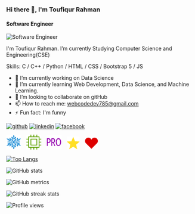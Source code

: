 ### Hi there 👋, I'm Toufiqur Rahman
#### Software Engineer 
![Software Engineer ](https://cutewallpaper.org/21/technology-linkedin-background/Entry-1-by-imarinaazer-for-LinkedIn-background-picture-.jpg)

I'm Toufiqur Rahman. I’m currently Studying Computer Science and Engineering(CSE)

Skills: C / C++ / Python / HTML / CSS / Bootstrap 5 / JS

- 🔭 I’m currently working on  Data Science 
- 🌱 I’m currently learning Web Development, Data Science, and Machine Learning. 
- 👯 I’m looking to collaborate on gitHub 
- 📫 How to reach me: webcodedev785@gmail.com 
- ⚡ Fun fact: I'm funny 


[<img src='https://cdn.jsdelivr.net/npm/simple-icons@3.0.1/icons/github.svg' alt='github' height='40'>](https://github.com/toufiqurs37)  [<img src='https://cdn.jsdelivr.net/npm/simple-icons@3.0.1/icons/linkedin.svg' alt='linkedin' height='40'>](https://www.linkedin.com/in/in/toufiqur9493/)  [<img src='https://cdn.jsdelivr.net/npm/simple-icons@3.0.1/icons/facebook.svg' alt='facebook' height='40'>](https://www.facebook.com/mdtowfequrrahman.sobuj)  

<a href='https://archiveprogram.github.com/'><img src='https://raw.githubusercontent.com/acervenky/animated-github-badges/master/assets/acbadge.gif' width='40' height='40'></a> <a href='https://docs.github.com/en/developers'><img src='https://raw.githubusercontent.com/acervenky/animated-github-badges/master/assets/devbadge.gif' width='40' height='40'></a> <a href='https://github.com/pricing'><img src='https://raw.githubusercontent.com/acervenky/animated-github-badges/master/assets/pro.gif' width='40' height='40'></a> <a href='https://stars.github.com/'><img src='https://raw.githubusercontent.com/acervenky/animated-github-badges/master/assets/starbadge.gif' width='35' height='35'></a> <a href='https://docs.github.com/en/github/supporting-the-open-source-community-with-github-sponsors'><img src='https://raw.githubusercontent.com/acervenky/animated-github-badges/master/assets/sponsorbadge.gif' width='35' height='35'></a> 

[![Top Langs](https://github-readme-stats.vercel.app/api/top-langs/?username=toufiqurs37)](https://github.com/anuraghazra/github-readme-stats)

![GitHub stats](https://github-readme-stats.vercel.app/api?username=toufiqurs37&show_icons=true)  

![GitHub metrics](https://metrics.lecoq.io/toufiqurs37)  

![GitHub streak stats](https://streak-stats.demolab.com/?user=toufiqurs37)  

![Profile views](https://gpvc.arturio.dev/toufiqurs37)  
